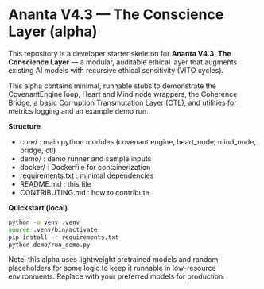 # Ananta V4.3 — The Conscience Layer (alpha)
This repository is a developer starter skeleton for **Ananta V4.3: The Conscience Layer** — a modular, auditable ethical layer that augments existing AI models with recursive ethical sensitivity (VITO cycles).

This alpha contains minimal, runnable stubs to demonstrate the CovenantEngine loop, Heart and Mind node wrappers, the Coherence Bridge, a basic Corruption Transmutation Layer (CTL), and utilities for metrics logging and an example demo run.

**Structure**
- core/ : main python modules (covenant engine, heart_node, mind_node, bridge, ctl)
- demo/ : demo runner and sample inputs
- docker/ : Dockerfile for containerization
- requirements.txt : minimal dependencies
- README.md : this file
- CONTRIBUTING.md : how to contribute

**Quickstart (local)**
```bash
python -m venv .venv
source .venv/bin/activate
pip install -r requirements.txt
python demo/run_demo.py
```

Note: this alpha uses lightweight pretrained models and random placeholders for some logic to keep it runnable in low-resource environments. Replace with your preferred models for production.